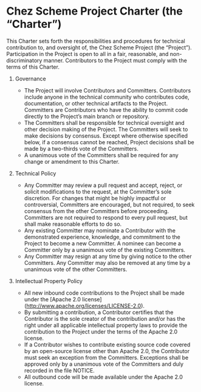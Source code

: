 # Chez Scheme Project Charter (the “Charter”)

This Charter sets forth the responsibilities and procedures for
technical contribution to, and oversight of, the Chez Scheme Project
(the “Project”).  Participation in the Project is open to all in a
fair, reasonable, and non-discriminatory manner.  Contributors to
the Project must comply with the terms of this Charter.

1. Governance
   * The Project will involve Contributors and Committers.
     Contributors include anyone in the technical community who
     contributes code, documentation, or other technical artifacts
     to the Project.  Committers are Contributors who have the
     ability to commit code directly to the Project’s main branch
     or repository.
   * The Committers shall be responsible for technical oversight
     and other decision making of the Project.  The Committers will
     seek to make decisions by consensus.  Except where otherwise
     specified below, if a consensus cannot be reached, Project
     decisions shall be made by a two-thirds vote of the Committers.
   * A unanimous vote of the Committers shall be required for any
     change or amendment to this Charter.

2. Technical Policy
   * Any Committer may review a pull request and accept, reject,
     or solicit modifications to the request, at the Committer’s
     sole discretion.  For changes that might be highly impactful
     or controversial, Committers are encouraged, but not required,
     to seek consensus from the other Committers before proceeding.
     Committers are not required to respond to every pull request,
     but shall make reasonable efforts to do so.
   * Any existing Committer may nominate a Contributor with the
     demonstrated experience, knowledge, and commitment to the
     Project to become a new Committer.  A nominee can become a
     Committer only by a unanimous vote of the existing Committers.
   * Any Committer may resign at any time by giving notice to the
     other Committers.  Any Committer may also be removed at any
     time by a unanimous vote of the other Committers.

3. Intellectual Property Policy
   * All new inbound code contributions to the Project shall be
     made under the [Apache 2.0 license]
     (http://www.apache.org/licenses/LICENSE-2.0).
   * By submitting a contribution, a Contributor certifies that
     the Contributor is the sole creator of the contribution and/or
     has the right under all applicable intellectual property laws
     to provide the contribution to the Project under the terms of
     the Apache 2.0 license.
   * If a Contributor wishes to contribute existing source code
     covered by an open-source license other than Apache 2.0, the
     Contributor must seek an exception from the Committers.
     Exceptions shall be approved only by a unanimous vote of the
     Committers and duly recorded in the file NOTICE.
   * All outbound code will be made available under the Apache 2.0
     license.
